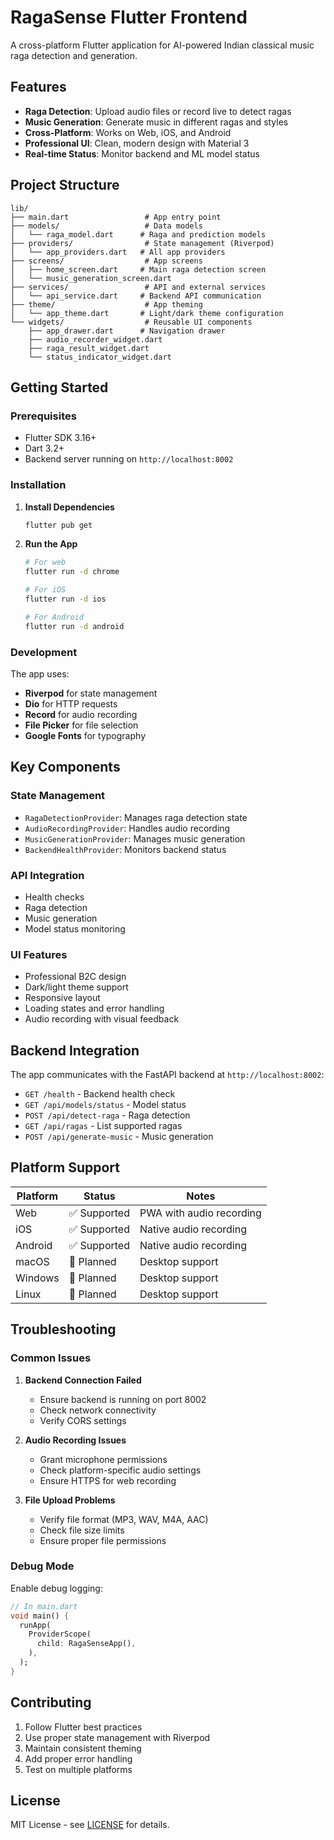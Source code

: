 # RagaSense Flutter Frontend

A cross-platform Flutter application for AI-powered Indian classical music raga detection and generation.

## Features

- **Raga Detection**: Upload audio files or record live to detect ragas
- **Music Generation**: Generate music in different ragas and styles
- **Cross-Platform**: Works on Web, iOS, and Android
- **Professional UI**: Clean, modern design with Material 3
- **Real-time Status**: Monitor backend and ML model status

## Project Structure

```
lib/
├── main.dart                 # App entry point
├── models/                   # Data models
│   └── raga_model.dart      # Raga and prediction models
├── providers/                # State management (Riverpod)
│   └── app_providers.dart   # All app providers
├── screens/                  # App screens
│   ├── home_screen.dart     # Main raga detection screen
│   └── music_generation_screen.dart
├── services/                 # API and external services
│   └── api_service.dart     # Backend API communication
├── theme/                    # App theming
│   └── app_theme.dart       # Light/dark theme configuration
└── widgets/                  # Reusable UI components
    ├── app_drawer.dart      # Navigation drawer
    ├── audio_recorder_widget.dart
    ├── raga_result_widget.dart
    └── status_indicator_widget.dart
```

## Getting Started

### Prerequisites

- Flutter SDK 3.16+
- Dart 3.2+
- Backend server running on `http://localhost:8002`

### Installation

1. **Install Dependencies**
   ```bash
   flutter pub get
   ```

2. **Run the App**
   ```bash
   # For web
   flutter run -d chrome
   
   # For iOS
   flutter run -d ios
   
   # For Android
   flutter run -d android
   ```

### Development

The app uses:
- **Riverpod** for state management
- **Dio** for HTTP requests
- **Record** for audio recording
- **File Picker** for file selection
- **Google Fonts** for typography

## Key Components

### State Management
- `RagaDetectionProvider`: Manages raga detection state
- `AudioRecordingProvider`: Handles audio recording
- `MusicGenerationProvider`: Manages music generation
- `BackendHealthProvider`: Monitors backend status

### API Integration
- Health checks
- Raga detection
- Music generation
- Model status monitoring

### UI Features
- Professional B2C design
- Dark/light theme support
- Responsive layout
- Loading states and error handling
- Audio recording with visual feedback

## Backend Integration

The app communicates with the FastAPI backend at `http://localhost:8002`:

- `GET /health` - Backend health check
- `GET /api/models/status` - Model status
- `POST /api/detect-raga` - Raga detection
- `GET /api/ragas` - List supported ragas
- `POST /api/generate-music` - Music generation

## Platform Support

| Platform | Status | Notes |
|----------|--------|-------|
| Web | ✅ Supported | PWA with audio recording |
| iOS | ✅ Supported | Native audio recording |
| Android | ✅ Supported | Native audio recording |
| macOS | 🔄 Planned | Desktop support |
| Windows | 🔄 Planned | Desktop support |
| Linux | 🔄 Planned | Desktop support |

## Troubleshooting

### Common Issues

1. **Backend Connection Failed**
   - Ensure backend is running on port 8002
   - Check network connectivity
   - Verify CORS settings

2. **Audio Recording Issues**
   - Grant microphone permissions
   - Check platform-specific audio settings
   - Ensure HTTPS for web recording

3. **File Upload Problems**
   - Verify file format (MP3, WAV, M4A, AAC)
   - Check file size limits
   - Ensure proper file permissions

### Debug Mode

Enable debug logging:
```dart
// In main.dart
void main() {
  runApp(
    ProviderScope(
      child: RagaSenseApp(),
    ),
  );
}
```

## Contributing

1. Follow Flutter best practices
2. Use proper state management with Riverpod
3. Maintain consistent theming
4. Add proper error handling
5. Test on multiple platforms

## License

MIT License - see [LICENSE](../LICENSE) for details.
